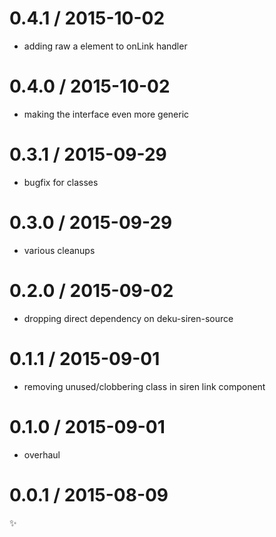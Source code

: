 
0.4.1 / 2015-10-02
==================

  * adding raw a element to onLink handler

0.4.0 / 2015-10-02
==================

  * making the interface even more generic

0.3.1 / 2015-09-29
==================

  * bugfix for classes

0.3.0 / 2015-09-29
==================

  * various cleanups

0.2.0 / 2015-09-02
==================

  * dropping direct dependency on deku-siren-source

0.1.1 / 2015-09-01
==================

  * removing unused/clobbering class in siren link component

0.1.0 / 2015-09-01
==================

  * overhaul

0.0.1 / 2015-08-09
==================

:sparkles:
